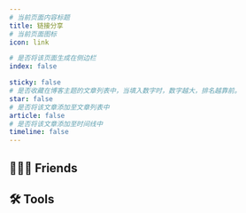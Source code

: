 ```yaml
---
# 当前页面内容标题
title: 链接分享
# 当前页面图标
icon: link

# 是否将该页面生成在侧边栏
index: false

sticky: false
# 是否收藏在博客主题的文章列表中，当填入数字时，数字越大，排名越靠前。
star: false
# 是否将该文章添加至文章列表中
article: false
# 是否将该文章添加至时间线中
timeline: false
---
```



## :people_holding_hands: Friends

<SiteInfo
  name="GoIruri"
  desc="某不知名黑客（tags：完美主义、理想主义、浪漫主义、日系）"
  url="https://goiruri.github.io/"
  logo="/img/friend_link/goiruri_logo.png"
  preview="/img/friend_link/goiruri_blog.png"
/>

<SiteInfo
  name="某举T-T"
  desc="一名 Gopher (但并不局限于 Go)，steam、主机玩家，分享项目，技术，生活，观点~"
  url="https://space.bilibili.com/74568474"
  logo="/img/friend_link/mouju_logo.png"
  preview="/img/friend_link/mouju_bili.png"
/>


## 🛠️ Tools

<MyCoverLink type="tool"/>
<script setup lang="ts">
import MyCoverLink from "@MyCoverLink";
</script>

